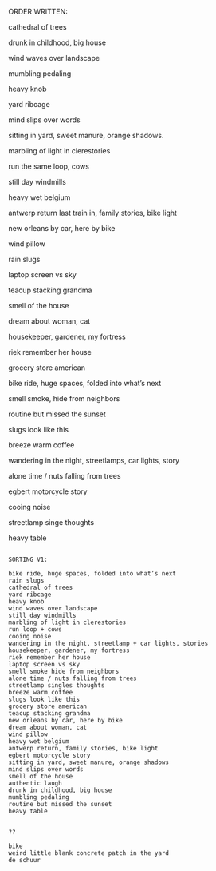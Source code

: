 ORDER WRITTEN:

cathedral of trees

drunk in childhood, big house

wind waves over landscape

mumbling pedaling

heavy knob

yard ribcage

mind slips over words

sitting in yard, sweet manure, orange shadows. 

marbling of light in clerestories

run the same loop, cows

still day windmills

heavy wet belgium

antwerp return last train in, family stories, bike light

new orleans by car, here by bike

wind pillow

rain slugs

laptop screen vs sky

teacup stacking grandma

smell of the house 

dream about woman, cat

housekeeper, gardener, my fortress

riek remember her house

grocery store american

bike ride, huge spaces, folded into what’s next

smell smoke, hide from neighbors

routine but missed the sunset

slugs look like this

breeze warm coffee

wandering in the night, streetlamps, car lights, story

alone time / nuts falling from trees

egbert motorcycle story

cooing noise 

streetlamp singe thoughts

heavy table

~~~~

SORTING V1:

bike ride, huge spaces, folded into what’s next
rain slugs
cathedral of trees
yard ribcage
heavy knob
wind waves over landscape
still day windmills
marbling of light in clerestories
run loop + cows
cooing noise
wandering in the night, streetlamp + car lights, stories
housekeeper, gardener, my fortress
riek remember her house
laptop screen vs sky
smell smoke hide from neighbors
alone time / nuts falling from trees
streetlamp singles thoughts
breeze warm coffee
slugs look like this
grocery store american
teacup stacking grandma
new orleans by car, here by bike
dream about woman, cat
wind pillow
heavy wet belgium
antwerp return, family stories, bike light
egbert motorcycle story
sitting in yard, sweet manure, orange shadows
mind slips over words
smell of the house
authentic laugh
drunk in childhood, big house
mumbling pedaling
routine but missed the sunset
heavy table


??

bike
weird little blank concrete patch in the yard
de schuur
